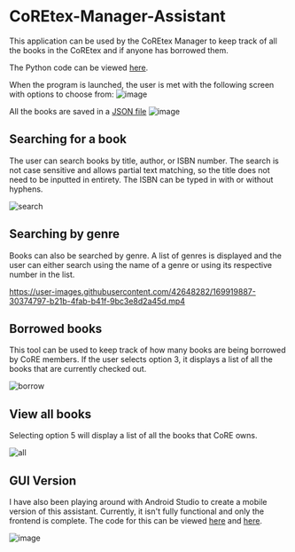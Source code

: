 # **CoREtex-Manager-Assistant**

This application can be used by the CoREtex Manager to keep track of all the books in the CoREtex and if anyone has borrowed them.

The Python code can be viewed [here](https://github.com/Ajahni1016/CoREtex-Manager-Assistant/blob/main/CoREtexManager.py).

When the program is launched, the user is met with the following screen with options to choose from:
![image](https://user-images.githubusercontent.com/42648282/169916726-6b31ac64-24d4-480c-a411-7a1340a7d9e8.png)

All the books are saved in a [JSON file](https://github.com/Ajahni1016/CoREtex-Manager-Assistant/blob/main/coretexBooks.json) 
![image](https://user-images.githubusercontent.com/42648282/169919350-573a7a74-4599-472e-8d9b-9bbca2ae12ee.png)


## Searching for a book
The user can search books by title, author, or ISBN number. The search is not case sensitive and allows partial text matching, so the title does not need to be inputted in entirety. The ISBN can be typed in with or without hyphens.

![search](https://user-images.githubusercontent.com/42648282/169918965-ebc97472-62ea-425e-9b9d-97532a0d380e.gif)

## Searching by genre
Books can also be searched by genre. A list of genres is displayed and the user can either search using the name of a genre or using its respective number in the list.

https://user-images.githubusercontent.com/42648282/169919887-30374797-b21b-4fab-b41f-9bc3e8d2a45d.mp4

## Borrowed books
This tool can be used to keep track of how many books are being borrowed by CoRE members. If the user selects option 3, it displays a list of all the books that are currently checked out.

![borrow](https://user-images.githubusercontent.com/42648282/169920531-cc6af693-b178-4616-8837-e2560dabdc0e.gif)

##  View all books
Selecting option 5 will display a list of all the books that CoRE owns.

![all](https://user-images.githubusercontent.com/42648282/169920682-f4394cb0-6984-45f6-b59c-47ed83fe7c17.gif)

## GUI Version
I have also been playing around with Android Studio to create a mobile version of this assistant. Currently, it isn't fully functional and only the frontend is complete. The code for this can be viewed [here]() and [here]().

![image](https://user-images.githubusercontent.com/42648282/169921132-ad5b16a4-b322-4a99-bd59-2c5b8438577d.png)

